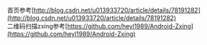 
首页参考[http://blog.csdn.net/u013933720/article/details/78191282](http://blog.csdn.net/u013933720/article/details/78191282)
<br>
二维码扫描zxing参考[https://github.com/heyl1989/Android-Zxing](https://github.com/heyl1989/Android-Zxing)